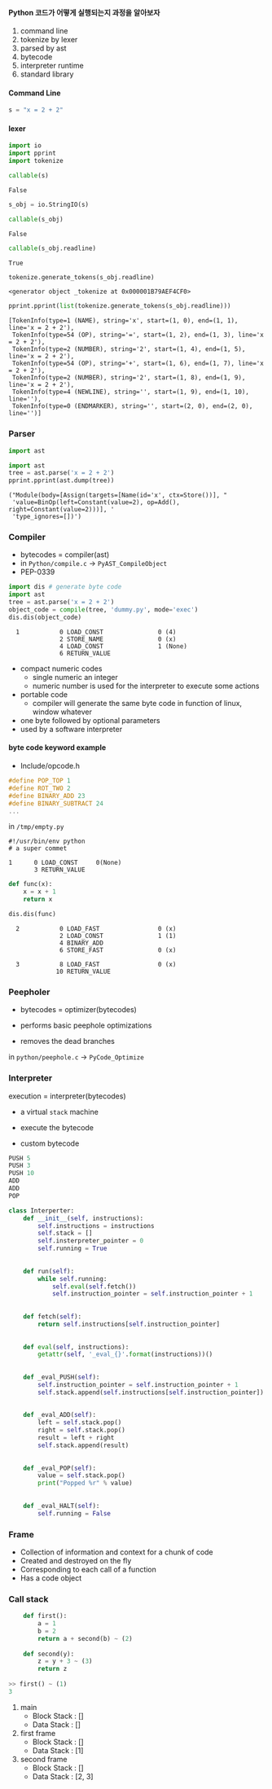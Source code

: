 #### Python 코드가 어떻게 실행되는지 과정을 알아보자

1. command line
2. tokenize by lexer
3. parsed by ast
4. bytecode
5. interpreter runtime
6. standard library

#### Command Line


```python
s = "x = 2 + 2"
```

#### lexer


```python
import io
import pprint
import tokenize
```


```python
callable(s)
```




    False




```python
s_obj = io.StringIO(s)
```


```python
callable(s_obj)
```




    False




```python
callable(s_obj.readline)
```




    True




```python
tokenize.generate_tokens(s_obj.readline)
```




    <generator object _tokenize at 0x000001B79AEF4CF0>




```python
pprint.pprint(list(tokenize.generate_tokens(s_obj.readline)))
```

    [TokenInfo(type=1 (NAME), string='x', start=(1, 0), end=(1, 1), line='x = 2 + 2'),
     TokenInfo(type=54 (OP), string='=', start=(1, 2), end=(1, 3), line='x = 2 + 2'),
     TokenInfo(type=2 (NUMBER), string='2', start=(1, 4), end=(1, 5), line='x = 2 + 2'),
     TokenInfo(type=54 (OP), string='+', start=(1, 6), end=(1, 7), line='x = 2 + 2'),
     TokenInfo(type=2 (NUMBER), string='2', start=(1, 8), end=(1, 9), line='x = 2 + 2'),
     TokenInfo(type=4 (NEWLINE), string='', start=(1, 9), end=(1, 10), line=''),
     TokenInfo(type=0 (ENDMARKER), string='', start=(2, 0), end=(2, 0), line='')]
    

### Parser


```python
import ast
```


```python
import ast
tree = ast.parse('x = 2 + 2')
pprint.pprint(ast.dump(tree))
```

    ("Module(body=[Assign(targets=[Name(id='x', ctx=Store())], "
     'value=BinOp(left=Constant(value=2), op=Add(), right=Constant(value=2)))], '
     'type_ignores=[])')
    

### Compiler

- bytecodes = compiler(ast)
- in `Python/compile.c` -> `PyAST_CompileObject`
- PEP-0339


```python
import dis # generate byte code
import ast
tree = ast.parse('x = 2 + 2')
object_code = compile(tree, 'dummy.py', mode='exec')
dis.dis(object_code)
```

      1           0 LOAD_CONST               0 (4)
                  2 STORE_NAME               0 (x)
                  4 LOAD_CONST               1 (None)
                  6 RETURN_VALUE
    

- compact numeric codes
    - single numeric an integer
    - numeric number is used for the interpreter to execute some actions
- portable code
    - compiler will generate the same byte code in function of linux, window whatever
- one byte followed by optional parameters 
- used by a software interpreter

#### byte code keyword example

- Include/opcode.h

```c
#define POP_TOP 1
#define ROT_TWO 2
#define BINARY_ADD 23
#define BINARY_SUBTRACT 24
...

```

in `/tmp/empty.py`

```shell
#!/usr/bin/env python
# a super commet

1      0 LOAD_CONST     0(None)
       3 RETURN_VALUE

```


```python
def func(x):
    x = x + 1
    return x
```


```python
dis.dis(func)
```

      2           0 LOAD_FAST                0 (x)
                  2 LOAD_CONST               1 (1)
                  4 BINARY_ADD
                  6 STORE_FAST               0 (x)
    
      3           8 LOAD_FAST                0 (x)
                 10 RETURN_VALUE
    

### Peepholer

- bytecodes = optimizer(bytecodes)

- performs basic peephole optimizations
- removes the dead branches

in `python/peephole.c` -> `PyCode_Optimize`

### Interpreter

execution = interpreter(bytecodes)

- a virtual `stack` machine
- execute the bytecode


- custom bytecode

```c
PUSH 5
PUSH 3
PUSH 10
ADD
ADD
POP

```



```python
class Interperter:
    def __init__(self, instructions):
        self.instructions = instructions
        self.stack = []
        self.insterpreter_pointer = 0
        self.running = True
        
    
    def run(self):
        while self.running:
            self.eval(self.fetch())
            self.instruction_pointer = self.instruction_pointer + 1
        
    
    def fetch(self):
        return self.instructions[self.instruction_pointer]
    
    
    def eval(self, instructions):
        getattr(self, '_eval_{}'.format(instructions))()
    
    
    def _eval_PUSH(self):
        self.instruction_pointer = self.instruction_pointer + 1
        self.stack.append(self.instructions[self.instruction_pointer])
            
    
    def _eval_ADD(self):
        left = self.stack.pop() 
        right = self.stack.pop()
        result = left + right
        self.stack.append(result)
    
    
    def _eval_POP(self):
        value = self.stack.pop()
        print("Popped %r" % value)
        
        
    def _eval_HALT(self):
        self.running = False
```

### Frame

- Collection of information and context for a chunk of code
- Created and destroyed on the fly
- Corresponding to each call of a function
- Has a code object


### Call stack


```python
    def first():
        a = 1
        b = 2
        return a + second(b) ~ (2)
        
    def second(y):
        z = y + 3 ~ (3)
        return z
    
>> first() ~ (1)
3

```



1. main
    - Block Stack : []
    - Data Stack : []
2. first frame
    - Block Stack : []
    - Data Stack : [1]    
3. second frame
    - Block Stack : []
    - Data Stack : [2, 3]


```python

```
